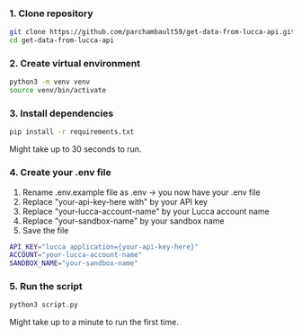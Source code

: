### 1. Clone repository

```bash
git clone https://github.com/parchambault59/get-data-from-lucca-api.git
cd get-data-from-lucca-api
```

### 2. Create virtual environment

```bash
python3 -m venv venv
source venv/bin/activate
```

### 3. Install dependencies

```bash
pip install -r requirements.txt
```
Might take up to 30 seconds to run.

### 4. Create your .env file

1. Rename .env.example file as .env -> you now have your .env file
2. Replace "your-api-key-here with" by your API key
3. Replace "your-lucca-account-name" by your Lucca account name
4. Replace "your-sandbox-name" by your sandbox name
5. Save the file

```bash
API_KEY="lucca application={your-api-key-here}"
ACCOUNT="your-lucca-account-name"
SANDBOX_NAME="your-sandbox-name"
```

### 5. Run the script

```bash 
python3 script.py 
```
Might take up to a minute to run the first time.


